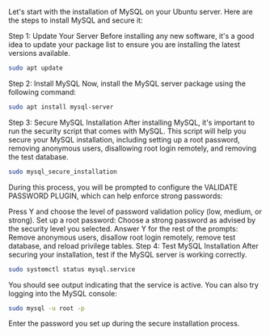 Let's start with the installation of MySQL on your Ubuntu server. Here are the steps to install MySQL and secure it:

Step 1: Update Your Server
Before installing any new software, it's a good idea to update your package list to ensure you are installing the latest versions available.


```bash
sudo apt update
```


Step 2: Install MySQL
Now, install the MySQL server package using the following command:


```bash
sudo apt install mysql-server
```


Step 3: Secure MySQL Installation
After installing MySQL, it's important to run the security script that comes with MySQL. This script will help you secure your MySQL installation, including setting up a root password, removing anonymous users, disallowing root login remotely, and removing the test database.


```bash
sudo mysql_secure_installation
```


During this process, you will be prompted to configure the VALIDATE PASSWORD PLUGIN, which can help enforce strong passwords:

Press Y and choose the level of password validation policy (low, medium, or strong).
Set up a root password: Choose a strong password as advised by the security level you selected.
Answer Y for the rest of the prompts: Remove anonymous users, disallow root login remotely, remove test database, and reload privilege tables.
Step 4: Test MySQL Installation
After securing your installation, test if the MySQL server is working correctly.


```bash
sudo systemctl status mysql.service
```


You should see output indicating that the service is active. You can also try logging into the MySQL console:


```bash
sudo mysql -u root -p
```


Enter the password you set up during the secure installation process.
